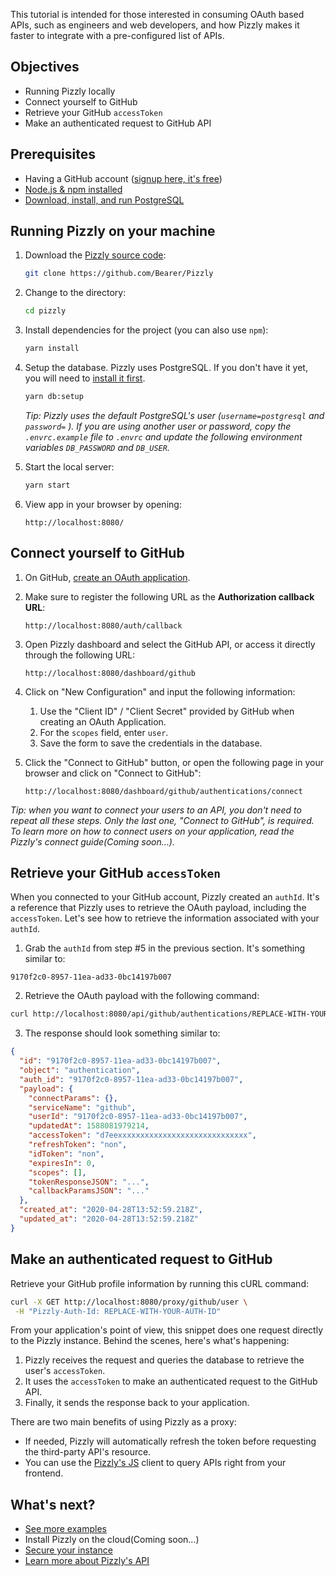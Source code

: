 This tutorial is intended for those interested in consuming OAuth based APIs, such as engineers and web developers, and how Pizzly makes it faster to integrate with a pre-configured list of APIs.

## Objectives

- Running Pizzly locally
- Connect yourself to GitHub
- Retrieve your GitHub `accessToken`
- Make an authenticated request to GitHub API

## Prerequisites

- Having a GitHub account ([signup here, it's free](https://github.com/join))
- [Node.js & npm installed](https://nodejs.dev/how-to-install-nodejs)
- [Download, install, and run PostgreSQL](https://www.postgresql.org/download/)

## Running Pizzly on your machine

1. Download the [Pizzly source code](https://github.com/Bearer/Pizzly):

   ```bash
   git clone https://github.com/Bearer/Pizzly
   ```

2. Change to the directory:

   ```bash
   cd pizzly
   ```

3. Install dependencies for the project (you can also use `npm`):

   ```bash
   yarn install
   ```

4. Setup the database. Pizzly uses PostgreSQL. If you don't have it yet, you will need to [install it first](https://www.postgresql.org/docs/9.3/tutorial-install.html).

   ```bash
   yarn db:setup
   ```

   _Tip: Pizzly uses the default PostgreSQL's user (`username=postgresql` and `password=` <empty string>). If you are using another user or password, copy the `.envrc.example` file to `.envrc` and update the following environment variables `DB_PASSWORD` and `DB_USER`._

5. Start the local server:

   ```bash
   yarn start
   ```

6. View app in your browser by opening:

   ```
   http://localhost:8080/
   ```

## Connect yourself to GitHub

1. On GitHub, [create an OAuth application](https://github.com/settings/applications/new).
2. Make sure to register the following URL as the **Authorization callback URL**:

   ```
   http://localhost:8080/auth/callback
   ```

3. Open Pizzly dashboard and select the GitHub API, or access it directly through the following URL:

   ```
   http://localhost:8080/dashboard/github
   ```

4. Click on "New Configuration" and input the following information:

   1. Use the "Client ID" / "Client Secret" provided by GitHub when creating an OAuth Application.
   2. For the `scopes` field, enter `user`.
   3. Save the form to save the credentials in the database.

5. Click the "Connect to GitHub" button, or open the following page in your browser and click on "Connect to GitHub":

   ```
   http://localhost:8080/dashboard/github/authentications/connect
   ```

_Tip: when you want to connect your users to an API, you don't need to repeat all these steps. Only the last one, "Connect to GitHub", is required. To learn more on how to connect users on your application, read the Pizzly's connect guide(Coming soon...)._

## Retrieve your GitHub `accessToken`

When you connected to your GitHub account, Pizzly created an `authId`. It's a reference that Pizzly uses to retrieve the OAuth payload, including the `accessToken`. Let's see how to retrieve the information associated with your `authId`.

1. Grab the `authId` from step #5 in the previous section. It's something similar to:

```
9170f2c0-8957-11ea-ad33-0bc14197b007
```

2. Retrieve the OAuth payload with the following command:

```bash
curl http://localhost:8080/api/github/authentications/REPLACE-WITH-YOUR-AUTH-ID
```

3. The response should look something similar to:

```json
{
  "id": "9170f2c0-8957-11ea-ad33-0bc14197b007",
  "object": "authentication",
  "auth_id": "9170f2c0-8957-11ea-ad33-0bc14197b007",
  "payload": {
    "connectParams": {},
    "serviceName": "github",
    "userId": "9170f2c0-8957-11ea-ad33-0bc14197b007",
    "updatedAt": 1588081979214,
    "accessToken": "d7eexxxxxxxxxxxxxxxxxxxxxxxxxxxxx",
    "refreshToken": "non",
    "idToken": "non",
    "expiresIn": 0,
    "scopes": [],
    "tokenResponseJSON": "...",
    "callbackParamsJSON": "..."
  },
  "created_at": "2020-04-28T13:52:59.218Z",
  "updated_at": "2020-04-28T13:52:59.218Z"
}
```

## Make an authenticated request to GitHub

<!--The example below uses Node.js, as it's the main language of Pizzly, but the concept is applicable to any programming language.

```javascript
const axios = require('axios')

const PIZZLY_INSTANCE = 'http://localhost:8080'
const authId = 'REPLACE-WITH-YOUR-AUTH-ID'

// 1. Fetch the OAuth payload for the provided authId
axios
  .get(PIZZLY_INSTANCE + '/api/github/authentications/' + authId)
  .then(({ data }) => {
    const { accessToken } = data.payload

    // 2. Fetch authenticated user's profile on GitHub
    return axios
      .get('https://api.github.com/user', {
        headers: { Authorization: 'token ' + accessToken }
      })
      .then(({ data }) => console.log(data))
      .catch(console.error)
  })
  .catch(console.error)
```

This snippet does two requests:

1. First, it fetches the OAuth payload from Pizzly to retrieve the `accessToken`;
2. Then, it makes an authenticated request to GitHub using that `accessToken`.


To reduce the number of requests, your Pizzly instance can work as a proxy. Here's an example (in Node.js again):
-->

Retrieve your GitHub profile information by running this cURL command:

```bash
curl -X GET http://localhost:8080/proxy/github/user \
 -H "Pizzly-Auth-Id: REPLACE-WITH-YOUR-AUTH-ID"
```

From your application's point of view, this snippet does one request directly to the Pizzly instance. Behind the scenes, here's what's happening:

1. Pizzly receives the request and queries the database to retrieve the user's `accessToken`.
2. It uses the `accessToken` to make an authenticated request to the GitHub API.
3. Finally, it sends the response back to your application.

There are two main benefits of using Pizzly as a proxy:

- If needed, Pizzly will automatically refresh the token before requesting the third-party API's resource.
- You can use the [Pizzly's JS](/src/clients/javascript) client to query APIs right from your frontend.

## What's next?

- [See more examples](/docs/examples.md)
- Install Pizzly on the cloud(Coming soon...)
- [Secure your instance](/docs/securing-your-instance.md)
- [Learn more about Pizzly's API](/docs/API.md)
